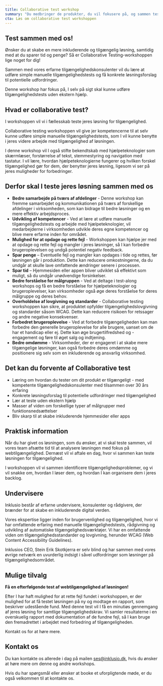 ```yaml
---
title: Collaborative test workshop
summary: "Du medbringer de produkter, du vil fokusere på, og sammen tester vi for tilgængelighed og identificerer potentielle udfordringer og løsninger."
cta: Læs om collaborative test workshoppen
---
```


## Test sammen med os! 

<p>Ønsker du at skabe en mere inkluderende og tilgængelig løsning, samtidig med at du sparer tid og penge? Så er Collaborative Testing-workshoppen lige noget for dig!</p>
<p>Sammen med vores erfarne tilgængelighedskonsulenter vil du lære at udføre simple manuelle tilgængelighedstests og få konkrete løsningsforslag til potentielle udfordringer.</p>
<p>Denne workshop har fokus på, I selv på sigt skal kunne udføre tilgængelighedstests uden ekstern hjælp.</p>

## Hvad er collaborative test? 

<p>I workshoppen vil vi i fællesskab teste jeres løsning for tilgængelighed. </p>
<p>Collaborative testing workshoppen vil give jer kompetencerne til at selv kunne udføre simple manuelle tilgængelighedstests, som I vil kunne benytte i jeres videre arbejde med tilgængelighed af løsningen. </p>
<p>I denne workshop vil I også stifte bekendtskab med hjælpeteknologier som skærmlæser, forstørrelse af tekst, stemmestyring og navigation med tastatur. I vil lære, hvordan hjælpeteknologierne fungerer og hvilken forskel tilgængelighed gør for dem, der benytter jeres løsning, ligesom vi ser på jeres muligheder for forbedringer.</p>


## Derfor skal I teste jeres løsning sammen med os

* <b>Bedre samarbejde på tværs af afdelinger</b> - Denne workshop kan fremme samarbejdet og kommunikationen på tværs af forskellige afdelinger i virksomheden, som kan bidrage til bedre løsninger og en mere effektiv arbejdsproces.
* <b>Udvikling af kompetencer</b> - Ved at lære at udføre manuelle tilgængelighedstests og arbejde med hjælpeteknologier, vil medarbejderne i virksomheden udvikle deres egne kompetencer og blive mere erfarne inden for området.
* <b>Mulighed for at opdage og rette fejl</b> - Workshoppen kan hjælpe jer med at opdage og rette fejl og mangler i jeres løsninger, så I kan forbedre brugeroplevelsen og undgå potentiel negativ feedback.
* <b>Spar penge</b> – Eventuelle fejl og mangler kan opdages i tide og rettes, før løsningen går i produktion.  Dette kan reducere omkostningerne, da du undgår at skulle lave omfattende ændringer senere i processen.
* <b>Spar tid</b> – Hjemmesiden eller appen bliver udviklet så effektivt som muligt, så du undgår unødvendige forsinkelser.
* <b>Bedre forståelse for målgruppen</b> - Ved at deltage i test-along workshops og få en bedre forståelse for hjælpeteknologier og brugeroplevelser, kan virksomheder også øge deres forståelse for deres målgruppe og deres behov.
* <b>Overholdelse af lovgivning og standarder</b> - Collaborative testing workshoppen kan sikre, at produktet opfylder tilgængelighedslovgivning og standarder såsom WCAG. Dette kan reducere risikoen for retssager og andre negative konsekvenser.
* <b>Forbedret brugeroplevelse</b> - Ved at forbedre tilgængeligheden kan man forbedre den generelle brugeroplevelse for alle brugere, uanset om de har et handicap eller ej. Dette kan øge brugertilfredshed og -engagement og føre til øget salg og indtjening.
* <b>Bedre omdømme</b> - Virksomheder, der er engageret i at skabe mere tilgængelige løsninger, kan også forbedre deres omdømme og positionere sig selv som en inkluderende og ansvarlig virksomhed.

## Det kan du forvente af Collaborative test
* Læring om hvordan du tester om dit produkt er tilgængeligt - med kompetente tilgængelighedskonsulenter med tilsammen over 30 års erfaring
* Konkrete løsningsforslag til potentielle udfordringer med tilgængelighed 
* Lær at teste uden ekstern hjælp 
* Masser af viden om forskellige typer af målgrupper med funktionsnedsættelser
* Bliv skarp til at skabe inkluderende hjemmesider eller apps

## Praktisk information
<p>Når du har givet os løsningen, som du ønsker, at vi skal teste sammen, vil vores team afsætte tid til at analysere løsningen med fokus på webtilgængelighed. Dernæst vil vi aftale en dag, hvor vi sammen kan teste løsningen for tilgængelighed.</p>
<p>I workshoppen vil vi sammen identificere tilgængelighedsproblemer, og vi vil snakke om, hvordan I løser dem, og hvordan I kan organisere dem i jeres backlog. </p>

## Undervisere
<p>Inklusio består af erfarne undervisere, konsulenter og rådgivere, der brænder for at skabe en inkluderende digital verden.</p> 

<p>Vores ekspertise ligger inden for brugervenlighed og tilgængelighed, hvor vi har omfattende erfaring med manuelle tilgængelighedstests, rådgivning og udvikling af automatiske tilgængelighedsværktøjer. Vi har en omfattende viden om tilgængelighedsstandarder og lovgivning, herunder WCAG (Web Content Accessibility Guidelines). </p> 

<p>Inklusios CEO, Stein Erik Skotkjerra er selv blind og har sammen med vores øvrige netværk en uvurderlig indsigt i såvel udfordringer som løsninger på tilgængelighedsområdet.</p>

## Mulige tilvalg 
<p><b>Få en efterfølgende test af webtilgængelighed af løsningen!</b></p>
<p>Efter I har haft mulighed for at rette fejl fundet i workshoppen, er der mulighed for at få testet løsningen på ny og modtage en rapport, som beskriver udestående fund. Med denne test vil I få en minutiøs gennemgang af jeres løsning for samtlige tilgængelighedskrav. Vi samler resultaterne i en overskuelig rapport med dokumentation af de fundne fejl, så I kan bruge den fremadrettet i arbejdet med forbedring af tilgængeligheden.</p> 

<p>Kontakt os for at høre mere.</p>

## Kontakt os
<p>Du kan kontakte os allerede i dag på mailen <a href="mailto:info@inklusio.dk">ses@inklusio.dk</a>, hvis du ønsker at høre mere om denne og andre workshops.</p> 

<p>Hvis du har spørgsmål eller ønsker at booke et uforpligtende møde, er du også velkommen til at kontakte os.</p>

